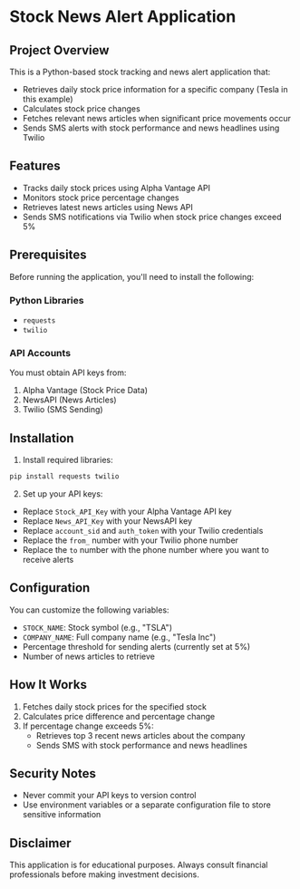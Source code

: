 # Stock News Alert Application

## Project Overview

This is a Python-based stock tracking and news alert application that:
- Retrieves daily stock price information for a specific company (Tesla in this example)
- Calculates stock price changes
- Fetches relevant news articles when significant price movements occur
- Sends SMS alerts with stock performance and news headlines using Twilio

## Features

- Tracks daily stock prices using Alpha Vantage API
- Monitors stock price percentage changes
- Retrieves latest news articles using News API
- Sends SMS notifications via Twilio when stock price changes exceed 5%

## Prerequisites

Before running the application, you'll need to install the following:

### Python Libraries
- `requests`
- `twilio`

### API Accounts
You must obtain API keys from:
1. Alpha Vantage (Stock Price Data)
2. NewsAPI (News Articles)
3. Twilio (SMS Sending)

## Installation

1. Install required libraries:
```bash
pip install requests twilio
```

2. Set up your API keys:
- Replace `Stock_API_Key` with your Alpha Vantage API key
- Replace `News_API_Key` with your NewsAPI key
- Replace `account_sid` and `auth_token` with your Twilio credentials
- Replace the `from_` number with your Twilio phone number
- Replace the `to` number with the phone number where you want to receive alerts

## Configuration

You can customize the following variables:
- `STOCK_NAME`: Stock symbol (e.g., "TSLA")
- `COMPANY_NAME`: Full company name (e.g., "Tesla Inc")
- Percentage threshold for sending alerts (currently set at 5%)
- Number of news articles to retrieve

## How It Works

1. Fetches daily stock prices for the specified stock
2. Calculates price difference and percentage change
3. If percentage change exceeds 5%:
   - Retrieves top 3 recent news articles about the company
   - Sends SMS with stock performance and news headlines

## Security Notes

- Never commit your API keys to version control
- Use environment variables or a separate configuration file to store sensitive information

## Disclaimer

This application is for educational purposes. Always consult financial professionals before making investment decisions.

